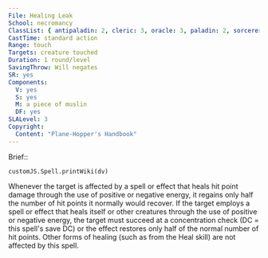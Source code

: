 ```yaml
---
File: Healing Leak
School: necromancy
ClassList: { antipaladin: 2, cleric: 3, oracle: 3, paladin: 2, sorcerer: 3, wizard: 3, witch: 3 }
CastTime: standard action
Range: touch
Targets: creature touched
Duration: 1 round/level
SavingThrow: Will negates
SR: yes
Components:
  V: yes
  S: yes
  M: a piece of muslin
  DF: yes
SLALevel: 3
Copyright:
  Content: "Plane-Hopper's Handbook"
---
```

Brief:: 

```dataviewjs
customJS.Spell.printWiki(dv)
```

Whenever the target is affected by a spell or effect that heals hit point damage through the use of positive or negative energy, it regains only half the number of hit points it normally would recover. If the target employs a spell or effect that heals itself or other creatures through the use of positive or negative energy, the target must succeed at a concentration check (DC = this spell's save DC) or the effect restores only half of the normal number of hit points. Other forms of healing (such as from the Heal skill) are not affected by this spell.
